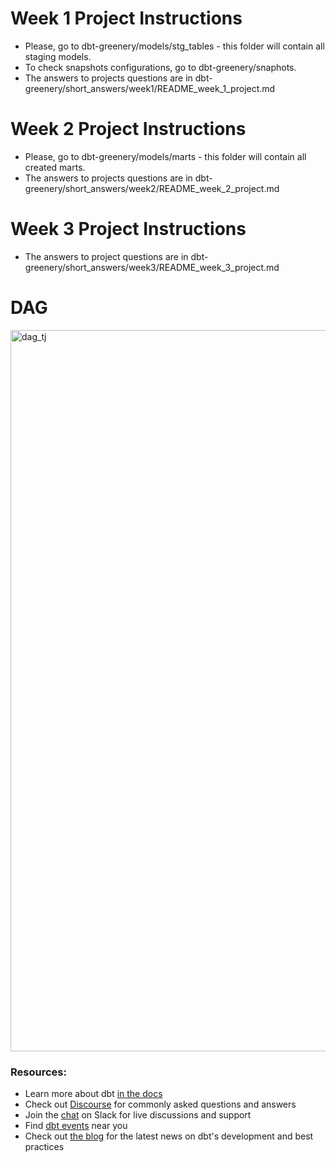 # Week 1 Project Instructions

* Please, go to dbt-greenery/models/stg_tables - this folder will contain all staging models.
* To check snapshots configurations, go to dbt-greenery/snaphots.
* The answers to projects questions are in dbt-greenery/short_answers/week1/README_week_1_project.md

# Week 2 Project Instructions

* Please, go to dbt-greenery/models/marts - this folder will contain all created marts.
* The answers to projects questions are in dbt-greenery/short_answers/week2/README_week_2_project.md

# Week 3 Project Instructions

* The answers to project questions are in dbt-greenery/short_answers/week3/README_week_3_project.md

# DAG
<img width="1154" alt="dag_tj" src="https://user-images.githubusercontent.com/81575873/144765633-5ce5380c-3760-4cd7-8d47-c3f47abbd801.png">



### Resources:
- Learn more about dbt [in the docs](https://docs.getdbt.com/docs/introduction)
- Check out [Discourse](https://discourse.getdbt.com/) for commonly asked questions and answers
- Join the [chat](https://community.getdbt.com/) on Slack for live discussions and support
- Find [dbt events](https://events.getdbt.com) near you
- Check out [the blog](https://blog.getdbt.com/) for the latest news on dbt's development and best practices

